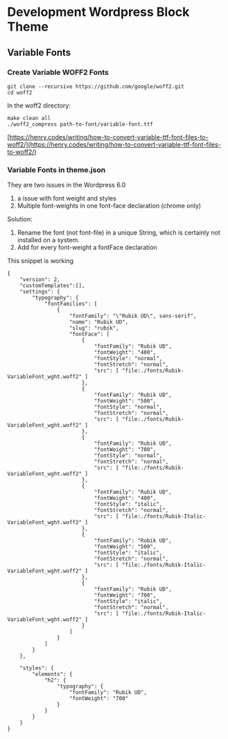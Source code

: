 # Development Wordpress Block Theme

## Variable Fonts

### Create Variable WOFF2 Fonts

```
git clone --recursive https://github.com/google/woff2.git
cd woff2
```
In the woff2 directory:
```
make clean all
./woff2_compress path-to-font/variable-font.ttf
```

[https://henry.codes/writing/how-to-convert-variable-ttf-font-files-to-woff2/](https://henry.codes/writing/how-to-convert-variable-ttf-font-files-to-woff2/)

### Variable Fonts in theme.json

They are two issues in the Wordpress 6.0
1. a issue with font weight and styles
2. Multiple font-weights in one font-face declaration (chrome only)

Solution:
1. Rename the font (not font-file) in a unique String, which is certainly not installed on a system.
2. Add for every font-weight a fontFace declaration

This snippet is working 
```
{
	"version": 2,
	"customTemplates":[],
	"settings": {
		"typography": {
			"fontFamilies": [
				{
					"fontFamily": "\"Rubik UD\", sans-serif",
					"name": "Rubik UD",
					"slug": "rubik",
					"fontFace": [
						{
							"fontFamily": "Rubik UD",
							"fontWeight": "400",
							"fontStyle": "normal",
							"fontStretch": "normal",
							"src": [ "file:./fonts/Rubik-VariableFont_wght.woff2" ]
						},
						{
							"fontFamily": "Rubik UD",
							"fontWeight": "500",
							"fontStyle": "normal",
							"fontStretch": "normal",
							"src": [ "file:./fonts/Rubik-VariableFont_wght.woff2" ]
						},
						{
							"fontFamily": "Rubik UD",
							"fontWeight": "700",
							"fontStyle": "normal",
							"fontStretch": "normal",
							"src": [ "file:./fonts/Rubik-VariableFont_wght.woff2" ]
						},
						{
							"fontFamily": "Rubik UD",
							"fontWeight": "400",
							"fontStyle": "italic",
							"fontStretch": "normal",
							"src": [ "file:./fonts/Rubik-Italic-VariableFont_wght.woff2" ]
						},
						{
							"fontFamily": "Rubik UD",
							"fontWeight": "500",
							"fontStyle": "italic",
							"fontStretch": "normal",
							"src": [ "file:./fonts/Rubik-Italic-VariableFont_wght.woff2" ]
						},
						{
							"fontFamily": "Rubik UD",
							"fontWeight": "700",
							"fontStyle": "italic",
							"fontStretch": "normal",
							"src": [ "file:./fonts/Rubik-Italic-VariableFont_wght.woff2" ]
						}
					]
				}
			]
		}
	},
	
	"styles": {
		"elements": {
			"h2": {
				"typography": {
					"fontFamily": "Rubik UD",
					"fontWeight": "700"
				}
			}
		}
	}
}
```
